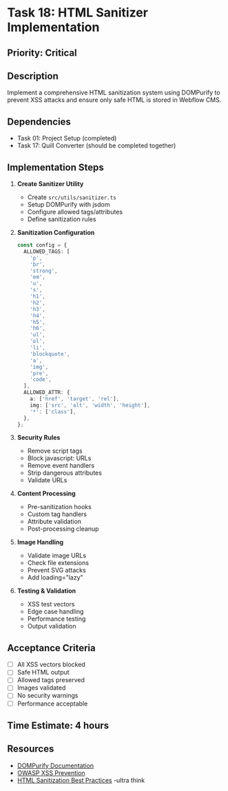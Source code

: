 # Task 18: HTML Sanitizer Implementation

## Priority: Critical

## Description

Implement a comprehensive HTML sanitization system using DOMPurify to prevent XSS attacks and ensure only safe HTML is stored in Webflow CMS.

## Dependencies

- Task 01: Project Setup (completed)
- Task 17: Quill Converter (should be completed together)

## Implementation Steps

1. **Create Sanitizer Utility**

   - Create `src/utils/sanitizer.ts`
   - Setup DOMPurify with jsdom
   - Configure allowed tags/attributes
   - Define sanitization rules

2. **Sanitization Configuration**

   ```typescript
   const config = {
     ALLOWED_TAGS: [
       'p',
       'br',
       'strong',
       'em',
       'u',
       's',
       'h1',
       'h2',
       'h3',
       'h4',
       'h5',
       'h6',
       'ul',
       'ol',
       'li',
       'blockquote',
       'a',
       'img',
       'pre',
       'code',
     ],
     ALLOWED_ATTR: {
       a: ['href', 'target', 'rel'],
       img: ['src', 'alt', 'width', 'height'],
       '*': ['class'],
     },
   };
   ```

3. **Security Rules**

   - Remove script tags
   - Block javascript: URLs
   - Remove event handlers
   - Strip dangerous attributes
   - Validate URLs

4. **Content Processing**

   - Pre-sanitization hooks
   - Custom tag handlers
   - Attribute validation
   - Post-processing cleanup

5. **Image Handling**

   - Validate image URLs
   - Check file extensions
   - Prevent SVG attacks
   - Add loading="lazy"

6. **Testing & Validation**
   - XSS test vectors
   - Edge case handling
   - Performance testing
   - Output validation

## Acceptance Criteria

- [ ] All XSS vectors blocked
- [ ] Safe HTML output
- [ ] Allowed tags preserved
- [ ] Images validated
- [ ] No security warnings
- [ ] Performance acceptable

## Time Estimate: 4 hours

## Resources

- [DOMPurify Documentation](https://github.com/cure53/DOMPurify)
- [OWASP XSS Prevention](https://cheatsheetseries.owasp.org/cheatsheets/Cross_Site_Scripting_Prevention_Cheat_Sheet.html)
- [HTML Sanitization Best Practices](https://docs.deno.com/runtime/manual/examples/html_sanitization)
  -ultra think
